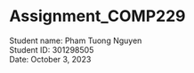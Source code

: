 # Assignment_COMP229
Student name: Pham Tuong Nguyen<br>
Student ID: 301298505<br>
Date: October 3, 2023
